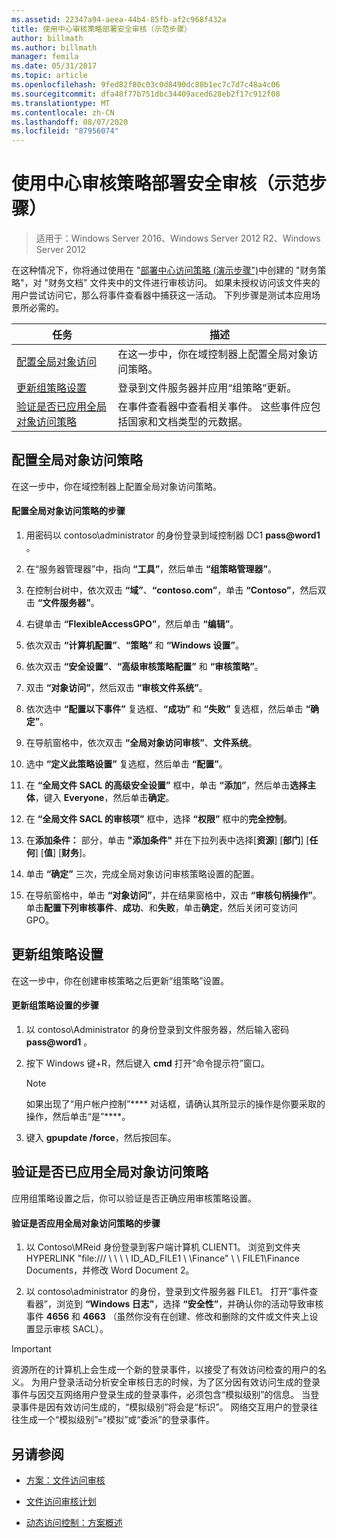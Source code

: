 ```yaml
---
ms.assetid: 22347a94-aeea-44b4-85fb-af2c968f432a
title: 使用中心审核策略部署安全审核（示范步骤）
author: billmath
ms.author: billmath
manager: femila
ms.date: 05/31/2017
ms.topic: article
ms.openlocfilehash: 9fed82f80c03c0d8490dc88b1ec7c7d7c48a4c06
ms.sourcegitcommit: dfa48f77b751dbc34409aced628eb2f17c912f08
ms.translationtype: MT
ms.contentlocale: zh-CN
ms.lasthandoff: 08/07/2020
ms.locfileid: "87956074"
---
```

# <a name="deploy-security-auditing-with-central-audit-policies-demonstration-steps"></a>使用中心审核策略部署安全审核（示范步骤）

>适用于：Windows Server 2016、Windows Server 2012 R2、Windows Server 2012

在这种情况下，你将通过使用在 "[部署中心访问策略 &#40;演示步骤"&#41;](Deploy-a-Central-Access-Policy--Demonstration-Steps-.md)中创建的 "财务策略"，对 "财务文档" 文件夹中的文件进行审核访问。 如果未授权访问该文件夹的用户尝试访问它，那么将事件查看器中捕获这一活动。
下列步骤是测试本应用场景所必需的。

|任务|描述|
|--------|---------------|
|[配置全局对象访问](Deploy-Security-Auditing-with-Central-Audit-Policies--Demonstration-Steps-.md#BKMK_1)|在这一步中，你在域控制器上配置全局对象访问策略。|
|[更新组策略设置](Deploy-Security-Auditing-with-Central-Audit-Policies--Demonstration-Steps-.md#BKMK_2)|登录到文件服务器并应用“组策略”更新。|
|[验证是否已应用全局对象访问策略](Deploy-Security-Auditing-with-Central-Audit-Policies--Demonstration-Steps-.md#BKMK_3)|在事件查看器中查看相关事件。 这些事件应包括国家和文档类型的元数据。|

## <a name="configure-global-object-access-policy"></a><a name="BKMK_1"></a>配置全局对象访问策略
在这一步中，你在域控制器上配置全局对象访问策略。

#### <a name="to-configure-a-global-object-access-policy"></a>配置全局对象访问策略的步骤

1. 用密码以 contoso\administrator 的身份登录到域控制器 DC1 <strong>pass@word1</strong> 。

2. 在“服务器管理器”中，指向 **“工具”**，然后单击 **“组策略管理器”**。

3. 在控制台树中，依次双击 **“域”**、**“contoso.com”**，单击 **“Contoso”**，然后双击 **“文件服务器”**。

4. 右键单击 **“FlexibleAccessGPO”**，然后单击 **“编辑”**。

5. 依次双击 **“计算机配置”**、**“策略”** 和 **“Windows 设置”**。

6. 依次双击 **“安全设置”**、**“高级审核策略配置”** 和 **“审核策略”**。

7. 双击 **“对象访问”**，然后双击 **“审核文件系统”**。

8. 依次选中 **“配置以下事件”** 复选框、**“成功”** 和 **“失败”** 复选框，然后单击 **“确定”**。

9. 在导航窗格中，依次双击 **“全局对象访问审核”**、**文件系统**。

10. 选中 **“定义此策略设置”** 复选框，然后单击 **“配置”**。

11. 在 **“全局文件 SACL 的高级安全设置”** 框中，单击 **“添加”**，然后单击**选择主体**，键入 **Everyone**，然后单击**确定**。

12. 在 **“全局文件 SACL 的审核项”** 框中，选择 **“权限”** 框中的**完全控制**。

13. 在**添加条件：** 部分，单击 **"添加条件"** 并在下拉列表中选择[**资源**] [**部门**] [**任何**] [**值**] [**财务**]。

14. 单击 **“确定”** 三次，完成全局对象访问审核策略设置的配置。

15. 在导航窗格中，单击 **“对象访问”**，并在结果窗格中，双击 **“审核句柄操作”**。 单击**配置下列审核事件**、**成功**、和**失败**，单击**确定**，然后关闭可变访问 GPO。

## <a name="update-group-policy-settings"></a><a name="BKMK_2"></a>更新组策略设置
在这一步中，你在创建审核策略之后更新“组策略”设置。

#### <a name="to-update-group-policy-settings"></a>更新组策略设置的步骤

1. 以 contoso\Administrator 的身份登录到文件服务器，然后输入密码 <strong>pass@word1</strong> 。

2. 按下 Windows 键+R，然后键入 **cmd** 打开“命令提示符”窗口。

   > [!NOTE]
   > 如果出现了“用户帐户控制”**** 对话框，请确认其所显示的操作是你要采取的操作，然后单击“是”****。

3. 键入 **gpupdate /force**，然后按回车。

## <a name="verify-that-the-global-object-access-policy-has-been-applied"></a><a name="BKMK_3"></a>验证是否已应用全局对象访问策略
应用组策略设置之后，你可以验证是否正确应用审核策略设置。

#### <a name="to-verify-that-the-global-object-access-policy-has-been-applied"></a>验证是否应用全局对象访问策略的步骤

1.  以 Contoso\MReid 身份登录到客户端计算机 CLIENT1。 浏览到文件夹 HYPERLINK "file:/// \\ \\ \\ \ ID_AD_FILE1 \\ \Finance" \\ \ FILE1\Finance Documents，并修改 Word Document 2。

2.  以 contoso\administrator 的身份，登录到文件服务器 FILE1。 打开“事件查看器”，浏览到 **“Windows 日志”**，选择 **“安全性”**，并确认你的活动导致审核事件 **4656** 和 **4663** （虽然你没有在创建、修改和删除的文件或文件夹上设置显示审核 SACL）。

> [!IMPORTANT]
> 资源所在的计算机上会生成一个新的登录事件，以接受了有效访问检查的用户的名义。 为用户登录活动分析安全审核日志的时候，为了区分因有效访问生成的登录事件与因交互网络用户登录生成的登录事件，必须包含“模拟级别”的信息。 当登录事件是因有效访问生成的，“模拟级别”将会是“标识”。 网络交互用户的登录往往生成一个“模拟级别”=“模拟”或“委派”的登录事件。

## <a name="see-also"></a><a name="BKMK_Links"></a>另请参阅

-   [方案：文件访问审核](Scenario--File-Access-Auditing.md)

-   [文件访问审核计划](Plan-for-File-Access-Auditing.md)

-   [动态访问控制：方案概述](Dynamic-Access-Control--Scenario-Overview.md)


